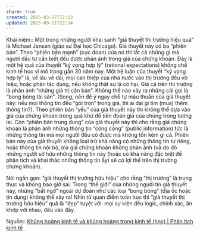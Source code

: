 ```yaml
---
share: true
created: 2025-03-27T17:13
updated: 2025-09-21T22:14
---
```

Khái niệm:: 
Một trong những người khai sanh “giả thuyết thị trường hiệu quả” là Michael Jensen (giáo sư Đại học Chicago). Giả thuyết này có ba “phiên bản”. Theo “phiên bản mạnh” (cực đoan) của nó thì tất cả những gì mà người đầu tư cần biết đều được phản ảnh trong giá của chứng khoán. Đây là một hệ quả của thuyết “kỳ vọng hợp lý” (rational expectations) khống chế kinh tế học vĩ mô trong gần 30 năm nay. Một hệ luận của thuyết “kỳ vọng hợp lý” là, về lâu về dài, mọi can thiệp của nhà nước vào thị trường đều vô hiệu, hoặc phản tác dụng, nếu không thật sự là có hại. Giá cả trên thị trường là phản ảnh “những giá trị căn bản”. Không thể nào xảy ra những cái gọi là “bong bóng tài sản”. (Song, nên để ý ngay chỗ tự mâu thuẫn của giả thuyết này: nếu mọi thông tin đều “gói trọn” trong giá, thì ai dại gì tìm (mua) thêm thông tin?). Theo phiên bản “yếu” của giả thuyết này thì không thể dựa vào giá của chứng khoán trong quá khứ để tiên đoán giá của chúng trong tương lai. Còn “phiên bản trung dung” của giả thuyết này thì cho rằng giá chứng khoán là phản ảnh những thông tin “công cộng” (public information) tức là những thông tin mà mọi người đều có được mà không tốn kém gì cả. Phiên bản này của giả thuyết không loại trừ khả năng có những thông tin tư riêng, hoặc thông tin nội bộ, mà giá chứng khoán không phản ánh (và do đó những người sở hữu những thông tin này (hoặc có khả năng đặc biệt để phân tích và khai thác những thông tin ấy) sẽ có lợi thế trên thị trường chứng khoán).

Nói ngắn gọn: “giả thuyết thị trường hữu hiệu” cho rằng “thị trường” là trung thực và không bao giờ sai. Trong “thế giới” của những người tin giả thuyết này, những “bất ngờ” ngoài dự đoán như các loại “bong bóng” (địa ốc hoặc tín dụng) không thể xảy ra! Nhìn từ quan điểm toán học thì “giả thuyết thị trường hữu hiệu” quả là “đẹp” tuyệt vời: mọi sự kiện đều logic, chính xác, ăn khớp với nhau, đâu vào đấy.

Nguồn:: [Khủng hoảng kinh tế và khủng hoảng trong kinh tế (học) \| Phân tích kinh tế](https://phantichkinhte123.wordpress.com/2014/09/07/khung-hoang-kinh-te-va-khung-hoang-trong-kinh-te-hoc/)